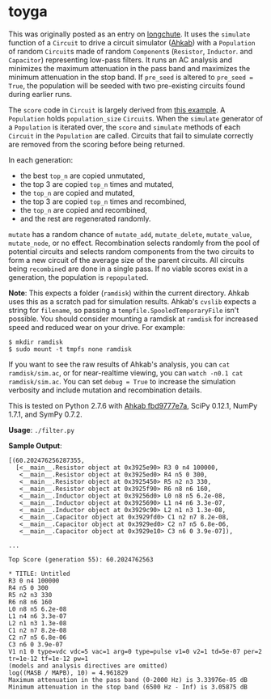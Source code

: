 toyga
=====

This was originally posted as an entry on 
[longchute](https://longchute.herokuapp.com/2013/12/27/toy-genetic-algorithm-part-2/). It uses the
`simulate` function of a `Circuit` to drive a circuit simulator 
([Ahkab](https://ahkab.github.com/ahkab/)) with a `Population` of random `Circuit`s made of random 
`Component`s (`Resistor`, `Inductor`. and `Capacitor`) representing low-pass filters. It runs an 
AC analysis and minimizes the maximum attenuation in the pass band and maximizes the minimum 
attenuation in the stop band. If `pre_seed` is altered to `pre_seed = True`, the population will 
be seeded with two pre-existing circuits found during earlier runs.

The `score` code in `Circuit` is largely derived from 
[this example](https://github.com/ahkab/ahkab/wiki/Example:-Python-API). A `Population` holds 
`population_size` `Circuit`s. When the `simulate` generator of a `Population` is iterated over, 
the `score` and `simulate` methods of each `Circuit` in the `Population` are called. Circuits that 
fail to simulate correctly are removed from the scoring before being returned. 

In each generation:

* the best `top_n` are copied unmutated, 
* the top 3 are copied `top_n` times and mutated, 
* the `top_n` are copied and mutated, 
* the top 3 are copied `top_n` times and recombined, 
* the `top_n` are copied and recombined, 
* and the rest are regenerated randomly. 

`mutate` has a random chance of `mutate_add`, `mutate_delete`, `mutate_value`, `mutate_node`, or 
no effect. Recombination selects randomly from the pool of potential circuits and selects random 
components from the two circuits to form a new circuit of the average size of the parent circuits. 
All circuits being `recombine`d are done in a single pass. If no viable scores exist in a 
generation, the population is `repopulate`d.

 **Note**: This expects a folder (`ramdisk`) within the current directory. Ahkab uses this as a 
 scratch pad for simulation results. Ahkab's `cvslib` expects a string for `filename`, so passing 
 a `tempfile.SpooledTemporaryFile` isn't possible. You should consider mounting a ramdisk at 
 `ramdisk` for increased speed and reduced wear on your drive. For example:

>
    $ mkdir ramdisk
    $ sudo mount -t tmpfs none ramdisk

If you want to see the raw results of Ahkab's analysis, you can `cat ramdisk/sim.ac`, or for 
near-realtime viewing, you can `watch -n0.1 cat ramdisk/sim.ac`. You can set `debug = True` to
increase the simulation verbosity and include mutation and recombination details.

 This is tested on Python 2.7.6 with 
 [Ahkab fbd9777e7a](https://github.com/ahkab/ahkab/commit/fbd9777e7ad1a8afbdef18d68c2b2be827d61a8c), SciPy 0.12.1, NumPy 1.7.1, and SymPy 0.7.2. 

**Usage**: `./filter.py`

**Sample Output**:

>
    [(60.202476256287355,
      [<__main__.Resistor object at 0x3925e90> R3 0 n4 100000,
       <__main__.Resistor object at 0x3925ed0> R4 n5 0 300,
       <__main__.Resistor object at 0x3925450> R5 n2 n3 330,
       <__main__.Resistor object at 0x3925f90> R6 n8 n6 160,
       <__main__.Inductor object at 0x39256d0> L0 n8 n5 6.2e-08,
       <__main__.Inductor object at 0x3925690> L1 n4 n6 3.3e-07,
       <__main__.Inductor object at 0x3929c90> L2 n1 n3 1.3e-08,
       <__main__.Capacitor object at 0x3929fd0> C1 n2 n7 8.2e-08,
       <__main__.Capacitor object at 0x3929ed0> C2 n7 n5 6.8e-06,
       <__main__.Capacitor object at 0x3929e10> C3 n6 0 3.9e-07]),
>
    ...
>
    Top Score (generation 55): 60.2024762563
>
    * TITLE: Untitled
    R3 0 n4 100000
    R4 n5 0 300
    R5 n2 n3 330
    R6 n8 n6 160
    L0 n8 n5 6.2e-08
    L1 n4 n6 3.3e-07
    L2 n1 n3 1.3e-08
    C1 n2 n7 8.2e-08
    C2 n7 n5 6.8e-06
    C3 n6 0 3.9e-07
    V1 n1 0 type=vdc vdc=5 vac=1 arg=0 type=pulse v1=0 v2=1 td=5e-07 per=2 tr=1e-12 tf=1e-12 pw=1
    (models and analysis directives are omitted)
    log((MASB / MAPB), 10) = 4.961829
    Maximum attenuation in the pass band (0-2000 Hz) is 3.33976e-05 dB
    Minimum attenuation in the stop band (6500 Hz - Inf) is 3.05875 dB